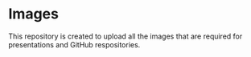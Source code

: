 # Images

This repository is created to upload all the images that are required for presentations and GitHub respositories. 
